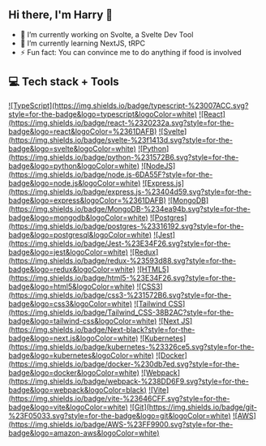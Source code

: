 ## Hi there, I'm Harry 👋

- 🔭 I’m currently working on Svolte, a Svelte Dev Tool
- 🌱 I’m currently learning NextJS, tRPC
- ⚡ Fun fact: You can convince me to do anything if food is involved

## 💻 Tech stack + Tools

<span align="center">
  <a href="#">![TypeScript](https://img.shields.io/badge/typescript-%23007ACC.svg?style=for-the-badge&logo=typescript&logoColor=white)</a>
  <a href="#">![React](https://img.shields.io/badge/react-%2320232a.svg?style=for-the-badge&logo=react&logoColor=%2361DAFB)</a>
  <a href="#">![Svelte](https://img.shields.io/badge/svelte-%23f1413d.svg?style=for-the-badge&logo=svelte&logoColor=white)</a>
  <a href="#">![Python](https://img.shields.io/badge/python-%231572B6.svg?style=for-the-badge&logo=python&logoColor=white)</a>
  <a href="#">![NodeJS](https://img.shields.io/badge/node.js-6DA55F?style=for-the-badge&logo=node.js&logoColor=white)</a>
  <a href="#">![Express.js](https://img.shields.io/badge/express.js-%23404d59.svg?style=for-the-badge&logo=express&logoColor=%2361DAFB)</a>
  <a href="#">![MongoDB](https://img.shields.io/badge/MongoDB-%234ea94b.svg?style=for-the-badge&logo=mongodb&logoColor=white)</a>
  <a href="#">![Postgres](https://img.shields.io/badge/postgres-%23316192.svg?style=for-the-badge&logo=postgresql&logoColor=white)</a>
  <a href="#">![Jest](https://img.shields.io/badge/Jest-%23E34F26.svg?style=for-the-badge&logo=jest&logoColor=white)</a>
  <a href="#">![Redux](https://img.shields.io/badge/redux-%23593d88.svg?style=for-the-badge&logo=redux&logoColor=white)</a>
  <a href="#">![HTML5](https://img.shields.io/badge/html5-%23E34F26.svg?style=for-the-badge&logo=html5&logoColor=white)</a>
  <a href="#">![CSS3](https://img.shields.io/badge/css3-%231572B6.svg?style=for-the-badge&logo=css3&logoColor=white)</a>
  <a href="#">![Tailwind CSS](https://img.shields.io/badge/Tailwind_CSS-38B2AC?style=for-the-badge&logo=tailwind-css&logoColor=white)</a>
  <a href="#">![Next JS](https://img.shields.io/badge/Next-black?style=for-the-badge&logo=next.js&logoColor=white)</a>
  <a href="#">![Kubernetes](https://img.shields.io/badge/kubernetes-%23326ce5.svg?style=for-the-badge&logo=kubernetes&logoColor=white)</a>
  <a href="#">![Docker](https://img.shields.io/badge/docker-%230db7ed.svg?style=for-the-badge&logo=docker&logoColor=white)</a>
  <a href="#">![Webpack](https://img.shields.io/badge/webpack-%238DD6F9.svg?style=for-the-badge&logo=webpack&logoColor=black)</a>
  <a href="#">![Vite](https://img.shields.io/badge/vite-%23646CFF.svg?style=for-the-badge&logo=vite&logoColor=white)</a>
  <a href="#">![Git](https://img.shields.io/badge/git-%23F05033.svg?style=for-the-badge&logo=git&logoColor=white)</a>
  <a href="#">![AWS](https://img.shields.io/badge/AWS-%23FF9900.svg?style=for-the-badge&logo=amazon-aws&logoColor=white)</a>
</span>
<!--
**boilerpot/boilerpot** is a ✨ _special_ ✨ repository because its `README.md` (this file) appears on your GitHub profile.

Here are some ideas to get you started:

- 🔭 I’m currently working on ...
- 🌱 I’m currently learning ...
- 👯 I’m looking to collaborate on ...
- 🤔 I’m looking for help with ...
- 💬 Ask me about ...
- 📫 How to reach me: ...
- 😄 Pronouns: ...
- ⚡ Fun fact: ...
-->

